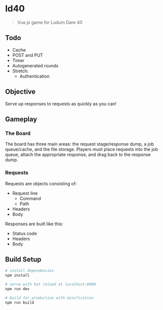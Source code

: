 # ld40

> Vue.js game for Ludum Dare 40

## Todo
* Cache
* POST and PUT
* Timer
* Autogenerated rounds
* Stretch:
    * Authentication

## Objective
Serve up responses to requests as quickly as you can!

## Gameplay

### The Board
The board has three main areas: the request stage/response dump, a job queue/cache, and the file storage. Players must place requests into the job queue, attach the appropriate response, and drag back to the response dump.

### Requests
Requests are objects consisting of:
* Request line
    * Command
    * Path
* Headers
* Body

Responses are built like this:
* Status code
* Headers
* Body

## Build Setup

``` bash
# install dependencies
npm install

# serve with hot reload at localhost:8080
npm run dev

# build for production with minification
npm run build
```

